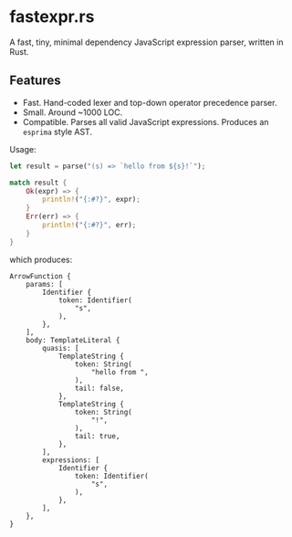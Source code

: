 # fastexpr.rs

A fast, tiny, minimal dependency JavaScript expression parser, written in Rust.

## Features

- Fast. Hand-coded lexer and top-down operator precedence parser.
- Small. Around ~1000 LOC.
- Compatible. Parses all valid JavaScript expressions. Produces an `esprima` style AST.

Usage:

```rust
let result = parse("(s) => `hello from ${s}!`");

match result {
    Ok(expr) => {
        println!("{:#?}", expr);
    }
    Err(err) => {
        println!("{:#?}", err);
    }
}
```

which produces:

```
ArrowFunction {
    params: [
        Identifier {
            token: Identifier(
                "s",
            ),
        },
    ],
    body: TemplateLiteral {
        quasis: [
            TemplateString {
                token: String(
                    "hello from ",
                ),
                tail: false,
            },
            TemplateString {
                token: String(
                    "!",
                ),
                tail: true,
            },
        ],
        expressions: [
            Identifier {
                token: Identifier(
                    "s",
                ),
            },
        ],
    },
}
```
